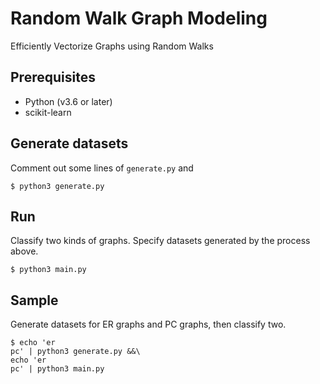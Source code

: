 # Random Walk Graph Modeling
Efficiently Vectorize Graphs using Random Walks

## Prerequisites
- Python (v3.6 or later)
- scikit-learn

## Generate datasets
Comment out some lines of `generate.py` and
```
$ python3 generate.py
```

## Run
Classify two kinds of graphs. Specify datasets generated by the process above.
```
$ python3 main.py
```

## Sample
Generate datasets for ER graphs and PC graphs, then classify two.
```
$ echo 'er
pc' | python3 generate.py &&\
echo 'er
pc' | python3 main.py
```
